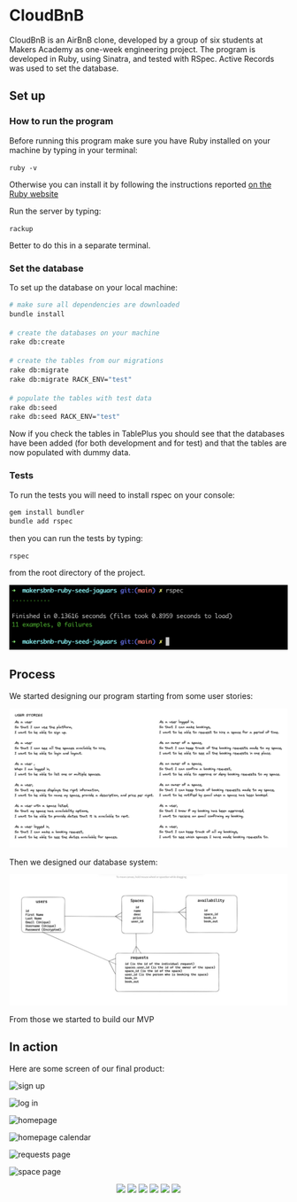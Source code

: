 # CloudBnB

CloudBnB is an AirBnB clone, developed by a group of six students at Makers Academy as one-week engineering project.
The program is developed in Ruby, using Sinatra, and tested with RSpec. Active Records was used to set the database.

## Set up
### How to run the program

Before running this program make sure you have Ruby installed on your machine by typing in your terminal:

`ruby -v`

Otherwise you can install it by following the instructions reported [on the Ruby website](https://www.ruby-lang.org/en/documentation/installation/)

Run the server by typing:

`rackup` 

Better to do this in a separate terminal.

### Set the database

To set up the database on your local machine:

```bash
# make sure all dependencies are downloaded
bundle install

# create the databases on your machine
rake db:create

# create the tables from our migrations
rake db:migrate
rake db:migrate RACK_ENV="test"

# populate the tables with test data
rake db:seed
rake db:seed RACK_ENV="test"
```

Now if you check the tables in TablePlus you should see that the databases have been added (for both development and for test) and that the tables are now populated with dummy data.

### Tests
To run the tests you will need to install rspec on your console:

```Bash
gem install bundler
bundle add rspec
```

then you can run the tests by typing:

`rspec`

from the root directory of the project.

![tests outcome](images/tests.png)

## Process 

We started designing our program starting from some user stories:

![user stories](images/user-stories.png)

Then we designed our database system:

![database](images/database.jpg)

From those we started to build our MVP

## In action

Here are some screen of our final product:

![sign up](images/sign-up.jpg)

![log in](images/log-in.jpg)

![homepage](images/homepage.jpg)

![homepage calendar](images/homepage-calendar.jpg)

![requests page](images/requests.jpg)

![space page](images/space.jpg)

<p align="center">
<img src="images/sign-up.jpg" />
<img src="images/log-in.jpg" />
<img src="images/homepage.jpg" />
<img src="images/homepage-calendar.jpge" />
<img src="images/requests.jpg" />
<img height="35" src="images/space.jpg" />
</p>

<!-- ## How to use

To access the database from the controller (app.rb) we can access any table as we would any object in ruby.

For example to retrieve all users as an array of objects:

```ruby
# we use the single form of the table name, which is plural (users)
users = User.all

puts users[0].id # => 1
puts users[0].username # =>'alex95'
puts users[0].firstname # => 'alex'
```

Or to return a single entry by its id:

```ruby
user = User.find(1) # will return the user with id 1
puts user.id # => 1
```

And to add to a table:

```ruby
User.create(
  username: 'alex95',
  firstname: 'Alex',
  lastname: 'Shabib',
  password: 'password',
  email: 'alex@gmail.com'
) # will just add the entry to the database

# ALTERNATIVELY

user = User.new(
  username: 'alex95',
  firstname: 'Alex',
  lastname: 'Shabib',
  password: 'password',
  email: 'alex@gmail.com'
)
# we create a new user and then save it to the database
user.save ? '/' : "Failed to add user!"
# if successful we will redirect, otherwise return a fail message
```

[This documentation](https://guides.rubyonrails.org/active_record_basics.html) is really helpful and clear and goes over all the basics methods that we might need. -->
